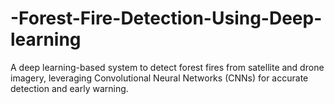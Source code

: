 # -Forest-Fire-Detection-Using-Deep-learning
A deep learning-based system to detect forest fires from satellite and drone imagery, leveraging Convolutional Neural Networks (CNNs) for accurate detection and early warning.
